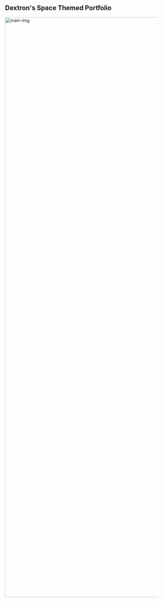 ## Dextron's Space Themed Portfolio

<img width="1907" alt="main-img" src="https://github.com/user-attachments/assets/a85aec32-5999-49bb-9495-16776ecd7dc3" />
